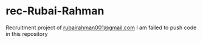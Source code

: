 # rec-Rubai-Rahman
Recruitment project of rubairahman001@gmail.com
I am failed to push code in this repository
